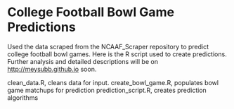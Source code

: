 College Football Bowl Game Predictions
==============

Used the data scraped from the NCAAF_Scraper repository to predict college football bowl games. Here is the R script used to create predictions. Further analysis and detailed descriptions will be on <http://meysubb.github.io> soon.

clean_data.R, cleans data for input. 
create_bowl_game.R, populates bowl game matchups for prediction
prediction_script.R, creates prediction algorithms